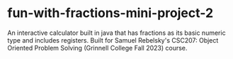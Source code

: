 # fun-with-fractions-mini-project-2
An interactive calculator built in java that has fractions as its basic numeric type and includes registers. Built for Samuel Rebelsky's CSC207: Object Oriented Problem Solving (Grinnell College Fall 2023) course.
